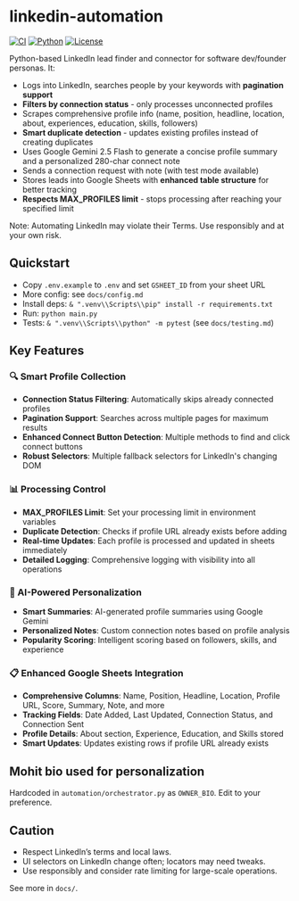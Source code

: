 # linkedin-automation

[![CI](https://img.shields.io/badge/tests-passing-brightgreen)](docs/testing.md)
[![Python](https://img.shields.io/badge/python-3.10%2B-blue)](https://www.python.org/)
[![License](https://img.shields.io/badge/license-MIT-lightgrey)](LICENSE)

Python-based LinkedIn lead finder and connector for software dev/founder personas. It:

- Logs into LinkedIn, searches people by your keywords with **pagination support**
- **Filters by connection status** - only processes unconnected profiles
- Scrapes comprehensive profile info (name, position, headline, location, about, experiences, education, skills, followers)
- **Smart duplicate detection** - updates existing profiles instead of creating duplicates
- Uses Google Gemini 2.5 Flash to generate a concise profile summary and a personalized 280-char connect note
- Sends a connection request with note (with test mode available)
- Stores leads into Google Sheets with **enhanced table structure** for better tracking
- **Respects MAX_PROFILES limit** - stops processing after reaching your specified limit

Note: Automating LinkedIn may violate their Terms. Use responsibly and at your own risk.

## Quickstart

- Copy `.env.example` to `.env` and set `GSHEET_ID` from your sheet URL
- More config: see `docs/config.md`
- Install deps: `& ".venv\\Scripts\\pip" install -r requirements.txt`
- Run: `python main.py`
- Tests: `& ".venv\\Scripts\\python" -m pytest` (see `docs/testing.md`)

## Key Features

### 🔍 Smart Profile Collection
- **Connection Status Filtering**: Automatically skips already connected profiles
- **Pagination Support**: Searches across multiple pages for maximum results
- **Enhanced Connect Button Detection**: Multiple methods to find and click connect buttons
- **Robust Selectors**: Multiple fallback selectors for LinkedIn's changing DOM

### 📊 Processing Control
- **MAX_PROFILES Limit**: Set your processing limit in environment variables
- **Duplicate Detection**: Checks if profile URL already exists before adding
- **Real-time Updates**: Each profile is processed and updated in sheets immediately
- **Detailed Logging**: Comprehensive logging with visibility into all operations

### 🤖 AI-Powered Personalization
- **Smart Summaries**: AI-generated profile summaries using Google Gemini
- **Personalized Notes**: Custom connection notes based on profile analysis
- **Popularity Scoring**: Intelligent scoring based on followers, skills, and experience

### 📋 Enhanced Google Sheets Integration
- **Comprehensive Columns**: Name, Position, Headline, Location, Profile URL, Score, Summary, Note, and more
- **Tracking Fields**: Date Added, Last Updated, Connection Status, and Connection Sent
- **Profile Details**: About section, Experience, Education, and Skills stored
- **Smart Updates**: Updates existing rows if profile URL already exists

## Mohit bio used for personalization

Hardcoded in `automation/orchestrator.py` as `OWNER_BIO`. Edit to your preference.

## Caution

- Respect LinkedIn’s terms and local laws.
- UI selectors on LinkedIn change often; locators may need tweaks.
- Use responsibly and consider rate limiting for large-scale operations.

See more in `docs/`.

